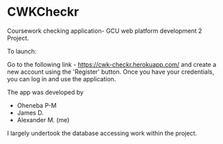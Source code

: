 # CWKCheckr
Coursework checking application- GCU web platform development 2 Project.

To launch:

Go to the following link - https://cwk-checkr.herokuapp.com/ and create a new account using the 'Register' button.
Once you have your credentials, you can log in and use the application.

The app was developed by 
- Oheneba P-M
- James D.
- Alexander M. (me)

I largely undertook the database accessing work within the project.


